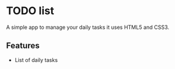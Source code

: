 # TODO list
A simple app to manage your daily tasks
it uses HTML5 and CSS3.

## Features
* List of daily tasks
